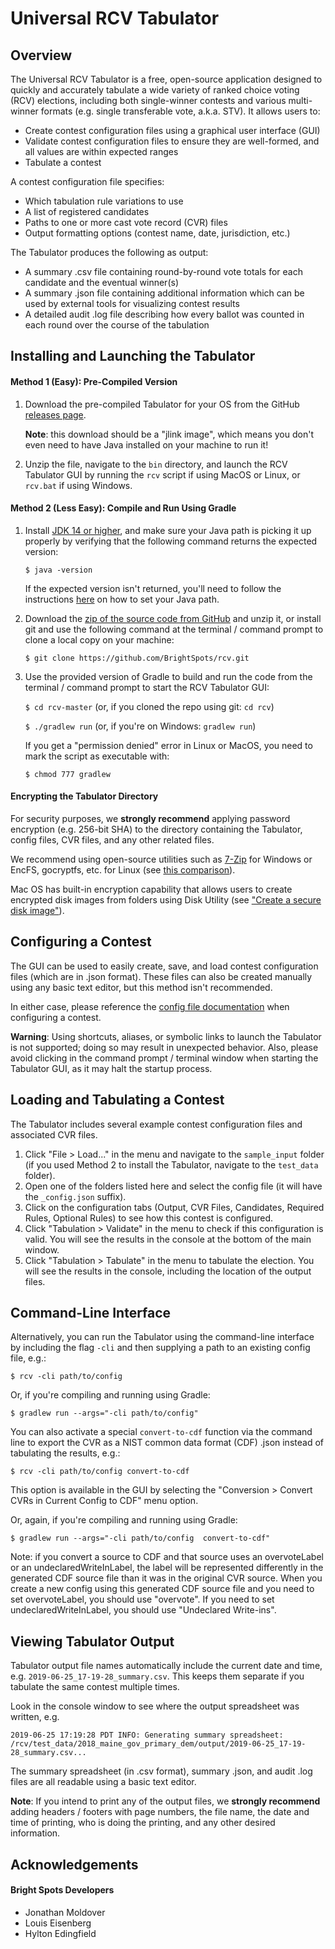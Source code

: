 # Universal RCV Tabulator

## Overview

The Universal RCV Tabulator is a free, open-source application designed to quickly and accurately tabulate a wide variety of ranked choice voting (RCV) elections, including both single-winner contests and various multi-winner formats (e.g. single transferable vote, a.k.a. STV). It allows users to:
- Create contest configuration files using a graphical user interface (GUI)
- Validate contest configuration files to ensure they are well-formed, and all values are within expected ranges
- Tabulate a contest

A contest configuration file specifies:
- Which tabulation rule variations to use
- A list of registered candidates 
- Paths to one or more cast vote record (CVR) files
- Output formatting options (contest name, date, jurisdiction, etc.)

The Tabulator produces the following as output:
- A summary .csv file containing round-by-round vote totals for each candidate and the eventual winner(s)
- A summary .json file containing additional information which can be used by external tools for visualizing contest results
- A detailed audit .log file describing how every ballot was counted in each round over the course of the tabulation

## Installing and Launching the Tabulator

#### Method 1 (Easy): Pre-Compiled Version

1. Download the pre-compiled Tabulator for your OS from the GitHub [releases page](https://github.com/BrightSpots/rcv/releases).

    **Note**: this download should be a "jlink image", which means you don't even need to have Java installed on your machine to run it!

2. Unzip the file, navigate to the `bin` directory, and launch the RCV Tabulator GUI by running the `rcv` script if using MacOS or Linux, or `rcv.bat` if using Windows.

#### Method 2 (Less Easy): Compile and Run Using Gradle

1. Install [JDK 14 or higher](https://jdk.java.net/), and make sure your Java path is picking it up properly by verifying that the following command returns the expected version:
    
    `$ java -version`
    
    If the expected version isn't returned, you'll need to follow the instructions [here](https://www.java.com/en/download/help/path.xml) on how to set your Java path.

2. Download the [zip of the source code from GitHub](https://github.com/BrightSpots/rcv/archive/master.zip) and unzip it, or install git and use the following command at the terminal / command prompt to clone a local copy on your machine:
    
    `$ git clone https://github.com/BrightSpots/rcv.git`

3. Use the provided version of Gradle to build and run the code from the terminal / command prompt to start the RCV Tabulator GUI:
    
    `$ cd rcv-master` (or, if you cloned the repo using git: `cd rcv`)
    
    `$ ./gradlew run` (or, if you're on Windows: `gradlew run`)

    If you get a "permission denied" error in Linux or MacOS, you need to mark the script as executable with:
    
    `$ chmod 777 gradlew`

#### Encrypting the Tabulator Directory
For security purposes, we **strongly recommend** applying password encryption (e.g. 256-bit SHA) to the directory containing the Tabulator, config files, CVR files, and any other related files.

We recommend using open-source utilities such as [7-Zip](https://www.7-zip.org/) for Windows or EncFS, gocryptfs, etc. for Linux (see [this comparison](https://nuetzlich.net/gocryptfs/comparison/)). 

Mac OS has built-in encryption capability that allows users to create encrypted disk images from folders using Disk Utility (see ["Create a secure disk image"](https://support.apple.com/guide/disk-utility/create-a-disk-image-dskutl11888/mac)). 

## Configuring a Contest

The GUI can be used to easily create, save, and load contest configuration files (which are in .json format). These files can also be created manually using any basic text editor, but this method isn't recommended.

In either case, please reference the [config file documentation](config_file_documentation.txt) when configuring a contest.

**Warning**: Using shortcuts, aliases, or symbolic links to launch the Tabulator is not supported; doing so may result in unexpected behavior. Also, please avoid clicking in the command prompt / terminal window when starting the Tabulator GUI, as it may halt the startup process.

## Loading and Tabulating a Contest

The Tabulator includes several example contest configuration files and associated CVR files.

1. Click "File > Load..." in the menu and navigate to the `sample_input` folder (if you used Method 2 to install the Tabulator, navigate to the `test_data` folder).
2. Open one of the folders listed here and select the config file (it will have the `_config.json` suffix).
3. Click on the configuration tabs (Output, CVR Files, Candidates, Required Rules, Optional Rules) to see how this contest is configured.
4. Click "Tabulation > Validate" in the menu to check if this configuration is valid. You will see the results in the console at the bottom of the main window.
5. Click "Tabulation > Tabulate" in the menu to tabulate the election. You will see the results in the console, including the location of the output files.

## Command-Line Interface

Alternatively, you can run the Tabulator using the command-line interface by including the flag `-cli` and then supplying a path to an existing config file, e.g.:

`$ rcv -cli path/to/config`

Or, if you're compiling and running using Gradle:

`$ gradlew run --args="-cli path/to/config"`

You can also activate a special `convert-to-cdf` function via the command line to export the CVR as a NIST common data format (CDF) .json instead of tabulating the results, e.g.:

`$ rcv -cli path/to/config convert-to-cdf`

This option is available in the GUI by selecting the "Conversion > Convert CVRs in Current Config to CDF" menu option.

Or, again, if you're compiling and running using Gradle:

`$ gradlew run --args="-cli path/to/config  convert-to-cdf"`

Note: if you convert a source to CDF and that source uses an overvoteLabel or an undeclaredWriteInLabel, the label will be represented differently in the generated CDF source file than it was in the original CVR source. When you create a new config using this generated CDF source file and you need to set overvoteLabel, you should use "overvote". If you need to set undeclaredWriteInLabel, you should use "Undeclared Write-ins".

## Viewing Tabulator Output

Tabulator output file names automatically include the current date and time, e.g. `2019-06-25_17-19-28_summary.csv`. This keeps them separate if you tabulate the same contest multiple times.

Look in the console window to see where the output spreadsheet was written, e.g.

`2019-06-25 17:19:28 PDT INFO: Generating summary spreadsheet: /rcv/test_data/2018_maine_gov_primary_dem/output/2019-06-25_17-19-28_summary.csv...`

The summary spreadsheet (in .csv format), summary .json, and audit .log files are all readable using a basic text editor.

**Note**: If you intend to print any of the output files, we **strongly recommend** adding headers / footers with page numbers, the file name, the date and time of printing, who is doing the printing, and any other desired information.

## Acknowledgements

#### Bright Spots Developers

- Jonathan Moldover
- Louis Eisenberg
- Hylton Edingfield
